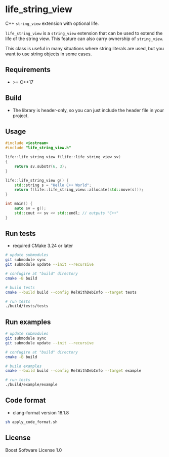 # life_string_view
C++ `string_view` extension with optional life.

`life_string_view` is a `string_view` extension that can be used to extend the life of the string view. This feature can also carry ownership of `string_view`.

This class is useful in many situations where string literals are used, but you want to use string objects in some cases.

## Requirements
- \>= C++17

## Build
- The library is header-only, so you can just include the header file in your project.

## Usage
```cpp example
#include <iostream>
#include "life_string_view.h"

life::life_string_view f(life::life_string_view sv)
{
    return sv.substr(6, 3);
}

life::life_string_view g() {
    std::string s = "Hello C++ World";
    return f(life::life_string_view::allocate(std::move(s)));
}

int main() {
    auto sv = g();
    std::cout << sv << std::endl; // outputs "C++"
}
```

## Run tests
- required CMake 3.24 or later

```sh
# update submodules
git submodule sync
git submodule update --init --recursive

# confugire at "build" directory
cmake -B build

# build tests
cmake --build build --config RelWithDebInfo --target tests

# run tests
./build/tests/tests
```

## Run examples
```sh
# update submodules
git submodule sync
git submodule update --init --recursive

# confugire at "build" directory
cmake -B build

# build examples
cmake --build build --config RelWithDebInfo --target example

# run tests
./build/example/example
```

## Code format
- clang-format version 18.1.8

```sh
sh apply_code_format.sh
```

## License
Boost Software License 1.0
